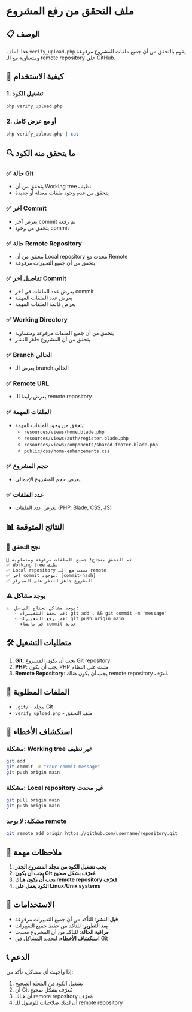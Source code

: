 # ملف التحقق من رفع المشروع

## 📋 الوصف
هذا الملف `verify_upload.php` يقوم بالتحقق من أن جميع ملفات المشروع مرفوعة ومتساوية مع الـ remote repository على GitHub.

## 🚀 كيفية الاستخدام

### 1. تشغيل الكود
```bash
php verify_upload.php
```

### 2. أو مع عرض كامل
```bash
php verify_upload.php | cat
```

## 🔍 ما يتحقق منه الكود

### ✅ حالة Git
- يتحقق من أن Working tree نظيف
- يتحقق من عدم وجود ملفات معدلة أو جديدة

### ✅ آخر Commit
- يعرض آخر commit تم رفعه
- يتحقق من وجود commit

### ✅ حالة Remote Repository
- يتحقق من أن Local repository محدث مع Remote
- يتحقق من أن جميع التغييرات مرفوعة

### ✅ تفاصيل آخر Commit
- يعرض عدد الملفات في آخر commit
- يعرض عدد الملفات المهمة
- يعرض قائمة الملفات المهمة

### ✅ Working Directory
- يتحقق من أن جميع الملفات مرفوعة ومتساوية
- يتحقق من أن المشروع جاهز للنشر

### ✅ Branch الحالي
- يعرض الـ branch الحالي

### ✅ Remote URL
- يعرض رابط الـ remote repository

### ✅ الملفات المهمة
- يتحقق من وجود الملفات المهمة:
  - `resources/views/home.blade.php`
  - `resources/views/auth/register.blade.php`
  - `resources/views/components/shared-footer.blade.php`
  - `public/css/home-enhancements.css`

### ✅ حجم المشروع
- يعرض حجم المشروع الإجمالي

### ✅ عدد الملفات
- يعرض عدد الملفات (PHP, Blade, CSS, JS)

## 📊 النتائج المتوقعة

### 🎉 نجح التحقق
```
🎉 تم التحقق بنجاح! جميع الملفات مرفوعة ومتساوية
✅ Working tree نظيف
✅ Local repository محدث مع الـ remote
✅ آخر commit موجود: [commit-hash]
✅ المشروع جاهز للنشر على السيرفر
```

### ⚠️ يوجد مشاكل
```
⚠️  يوجد مشاكل تحتاج إلى حل:
   - قم بحفظ التغييرات: git add . && git commit -m 'message'
   - قم برفع التغييرات: git push origin main
   - قم بإنشاء commit جديد
```

## 🛠️ متطلبات التشغيل

1. **Git**: يجب أن يكون المشروع Git repository
2. **PHP**: يجب أن يكون PHP مثبت على النظام
3. **Remote Repository**: يجب أن يكون هناك remote repository مُعرّف

## 📁 الملفات المطلوبة

- `.git/` - مجلد Git
- `verify_upload.php` - ملف التحقق

## 🔧 استكشاف الأخطاء

### مشكلة: Working tree غير نظيف
```bash
git add .
git commit -m "Your commit message"
git push origin main
```

### مشكلة: Local repository غير محدث
```bash
git pull origin main
git push origin main
```

### مشكلة: لا يوجد remote
```bash
git remote add origin https://github.com/username/repository.git
```

## 📝 ملاحظات مهمة

1. **يجب تشغيل الكود من مجلد المشروع الجذر**
2. **يجب أن يكون Git مُعرّف بشكل صحيح**
3. **يجب أن يكون هناك remote repository مُعرّف**
4. **الكود يعمل على Linux/Unix systems**

## 🎯 الاستخدامات

- **قبل النشر**: للتأكد من أن جميع التغييرات مرفوعة
- **بعد التطوير**: للتأكد من حفظ جميع التغييرات
- **مراقبة الحالة**: للتأكد من أن المشروع محدث
- **استكشاف الأخطاء**: لتحديد المشاكل في Git

## 📞 الدعم

إذا واجهت أي مشاكل، تأكد من:
1. تشغيل الكود من المجلد الصحيح
2. أن Git مُعرّف بشكل صحيح
3. أن هناك remote repository مُعرّف
4. أن لديك صلاحيات للوصول للـ remote repository
